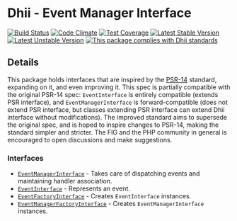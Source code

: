 # Dhii - Event Manager Interface

[![Build Status](https://travis-ci.org/Dhii/event-interface.svg?branch=develop)](https://travis-ci.org/Dhii/event-interface)
[![Code Climate](https://codeclimate.com/github/Dhii/event-interface/badges/gpa.svg)](https://codeclimate.com/github/Dhii/event-interface)
[![Test Coverage](https://codeclimate.com/github/Dhii/event-interface/badges/coverage.svg)](https://codeclimate.com/github/Dhii/event-interface/coverage)
[![Latest Stable Version](https://poser.pugx.org/dhii/event-interface/version)](https://packagist.org/packages/dhii/event-interface)
[![Latest Unstable Version](https://poser.pugx.org/dhii/event-interface/v/unstable)](https://packagist.org/packages/dhii/event-interface)
[![This package complies with Dhii standards](https://img.shields.io/badge/Dhii-Compliant-green.svg?style=flat-square)][Dhii]

## Details
This package holds interfaces that are inspired by the [PSR-14][php-fig/event-manager] standard, expanding on it,
and even improving it. This spec is partially compatible with the original PSR-14 spec: `EventInterface` is entirely
compatible (extends PSR interface), and `EventManagerInterface` is forward-compatible (does not extend PSR interface,
but classes extending PSR interface can extend Dhii interface without modifications). The improved standard aims to 
supersede the original spec, and is hoped to inspire changes to PSR-14, making the standard simpler and stricter.
The FIG and the PHP community in general is encouraged to open discussions and make suggestions. 

### Interfaces
- [`EventManagerInterface`][EventManagerInterface] - Takes care of dispatching events and maintaining handler association.
- [`EventInterface`][EventInterface] - Represents an event.
- [`EventFactoryInterface`][EventFactoryInterface] - Creates `EventInterface` instances.
- [`EventManagerFactoryInterface`][EventManagerFactoryInterface] - Creates `EventManagerInterface` instances.


[Dhii]:                                             https://github.com/Dhii/dhii

[php-fig/event-manager]:                            https://github.com/php-fig/fig-standards/blob/master/proposed/event-manager.md

[EventManagerInterface]:                            src/EventManagerInterface.php
[EventInterface]:                                   src/EventInterface.php
[EventFactoryInterface]:                            src/EventFactoryInterface.php
[EventManagerFactoryInterface]:                     src/EventManagerFactoryInterface.php
